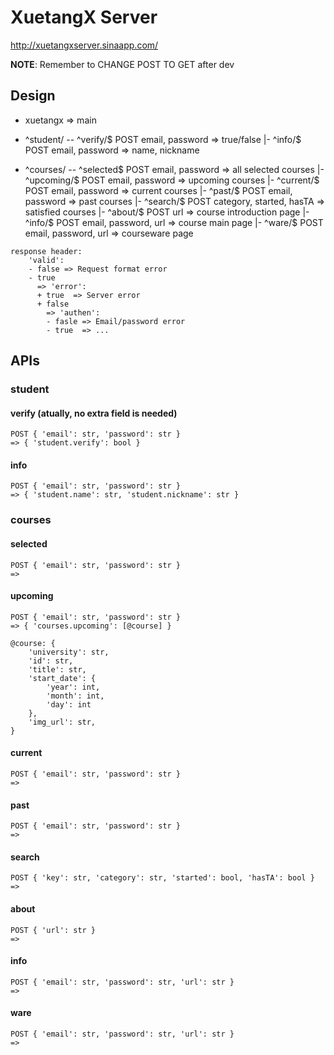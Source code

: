 XuetangX Server
===============

http://xuetangxserver.sinaapp.com/


**NOTE**: Remember to CHANGE POST TO GET after dev


Design
------

- xuetangx  => main

- ^student/ -- ^verify/$    POST email, password => true/false
            |- ^info/$      POST email, password => name, nickname

- ^courses/ -- ^selected$   POST email, password => all selected courses
            |- ^upcoming/$  POST email, password => upcoming courses
            |- ^current/$   POST email, password => current courses
            |- ^past/$      POST email, password => past courses
            |- ^search/$    POST category, started, hasTA => satisfied courses
            |- ^about/$     POST url => course introduction page
            |- ^info/$      POST email, password, url => course main page
            |- ^ware/$      POST email, password, url => courseware page

```
response header:
    'valid':
    - false => Request format error
    - true
      => 'error':
      + true  => Server error
      + false
        => 'authen':
        - fasle => Email/password error
        - true  => ...
```


APIs
----

### student

#### verify (atually, no extra field is needed)

    POST { 'email': str, 'password': str }
    => { 'student.verify': bool }

#### info

    POST { 'email': str, 'password': str }
    => { 'student.name': str, 'student.nickname': str }


### courses

#### selected

    POST { 'email': str, 'password': str }
    =>

#### upcoming

    POST { 'email': str, 'password': str }
    => { 'courses.upcoming': [@course] }

    @course: {
        'university': str,
        'id': str,
        'title': str,
        'start_date': {
            'year': int,
            'month': int,
            'day': int
        },
        'img_url': str,
    }

#### current

    POST { 'email': str, 'password': str }
    =>

#### past

    POST { 'email': str, 'password': str }
    =>

#### search

    POST { 'key': str, 'category': str, 'started': bool, 'hasTA': bool }
    =>

#### about

    POST { 'url': str }
    =>

#### info

    POST { 'email': str, 'password': str, 'url': str }
    =>

#### ware

    POST { 'email': str, 'password': str, 'url': str }
    =>

